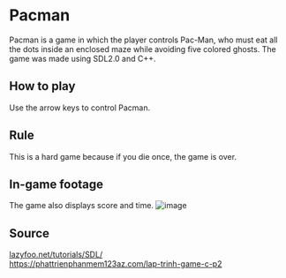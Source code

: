 # Pacman

Pacman is a game in which the player controls Pac-Man, who must eat all the dots inside an enclosed maze while avoiding five colored ghosts.
The game was made using SDL2.0 and C++.

## How to play

Use the arrow keys to control Pacman.

## Rule
This is a hard game because if you die once, the game is over.

## In-game footage
The game also displays score and time.
![image](https://github.com/hoang0205/Pacman/assets/94461101/b8de3531-8211-4d05-b297-0f678419697c)

## Source
[lazyfoo.net/tutorials/SDL/ ](https://lazyfoo.net/tutorials/SDL/)  
https://phattrienphanmem123az.com/lap-trinh-game-c-p2
